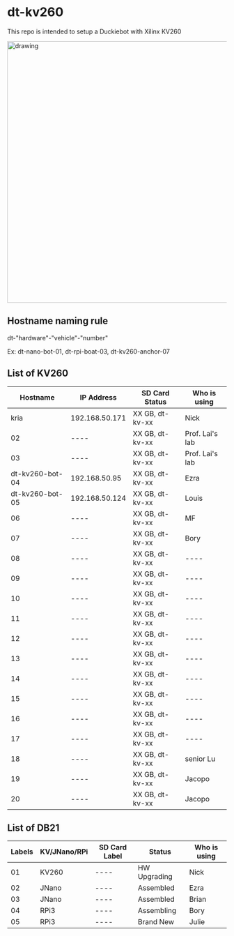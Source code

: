 # dt-kv260

This repo is intended to setup a Duckiebot with Xilinx KV260

<img src="https://user-images.githubusercontent.com/16217256/151703868-4a1f3fac-34e2-4c9b-8c00-47693c7cac59.png" alt="drawing" width="600"/>


## Hostname naming rule

dt-"hardware"-"vehicle"-"number"

Ex: dt-nano-bot-01, dt-rpi-boat-03, dt-kv260-anchor-07

## List of KV260

| Hostname        | IP Address      | SD Card Status  | Who is using    |
| --------------- | --------------  | --------------  | --------------- |
| kria            | 192.168.50.171  | XX GB, dt-kv-xx | Nick            |
| 02              | ----            | XX GB, dt-kv-xx | Prof. Lai's lab |
| 03              | ----            | XX GB, dt-kv-xx | Prof. Lai's lab |
| dt-kv260-bot-04 | 192.168.50.95   | XX GB, dt-kv-xx | Ezra            |
| dt-kv260-bot-05 | 192.168.50.124  | XX GB, dt-kv-xx | Louis           |
| 06              | ----            | XX GB, dt-kv-xx | MF              |
| 07              | ----            | XX GB, dt-kv-xx | Bory            |
| 08              | ----            | XX GB, dt-kv-xx | ----            |
| 09              | ----            | XX GB, dt-kv-xx | ----            |
| 10              | ----            | XX GB, dt-kv-xx | ----            |
| 11              | ----            | XX GB, dt-kv-xx | ----            |
| 12              | ----            | XX GB, dt-kv-xx | ----            |
| 13              | ----            | XX GB, dt-kv-xx | ----            |
| 14              | ----            | XX GB, dt-kv-xx | ----            |
| 15              | ----            | XX GB, dt-kv-xx | ----            |
| 16              | ----            | XX GB, dt-kv-xx | ----            |
| 17              | ----            | XX GB, dt-kv-xx | ----            |
| 18              | ----            | XX GB, dt-kv-xx | senior Lu       |
| 19              | ----            | XX GB, dt-kv-xx | Jacopo          |
| 20              | ----            | XX GB, dt-kv-xx | Jacopo          |

## List of DB21

| Labels  | KV/JNano/RPi | SD Card Label   | Status      | Who is using    |
| --------| -------- | --------------  | --------------  | --------------- |
| 01      | KV260    | ----            | HW Upgrading    | Nick      |
| 02      | JNano    | ----            | Assembled       | Ezra      |
| 03      | JNano    | ----            | Assembled       | Brian     |
| 04      | RPi3     | ----            | Assembling      | Bory      |
| 05      | RPi3     | ----            | Brand New       | Julie     |
